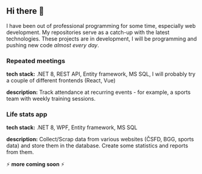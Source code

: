 ## Hi there 👋
I have been out of professional programming for some time, especially web development. 
My repositories serve as a catch-up with the latest technologies.
These projects are in development, I will be programming and pushing new code _almost every day_.

### Repeated meetings

__tech stack:__ .NET 8, REST API, Entity framework, MS SQL, I will probably try a couple of different frontends (React, Vue)

__description:__ Track attendance at recurring events - for example, a sports team with weekly training sessions.

### Life stats app

__tech stack:__ .NET 8, WPF, Entity framework, MS SQL

__description:__ Collect/Scrap data from various websites (ČSFD, BGG, sports data) and store them in the database. Create some statistics and reports from them.



⚡ __more coming soon__ ⚡



<!--
**jindros/jindros** is a ✨ _special_ ✨ repository because its `README.md` (this file) appears on your GitHub profile.

Here are some ideas to get you started:

- 🔭 I’m currently working on ...
- 🌱 I’m currently learning ...
- 👯 I’m looking to collaborate on ...
- 🤔 I’m looking for help with ...
- 💬 Ask me about ...
- 📫 How to reach me: ...
- 😄 Pronouns: ...
- ⚡ Fun fact: ...
-->
